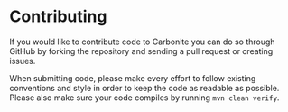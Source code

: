 Contributing
============

If you would like to contribute code to Carbonite you can do so through GitHub by
forking the repository and sending a pull request or creating issues.

When submitting code, please make every effort to follow existing conventions
and style in order to keep the code as readable as possible. Please also make
sure your code compiles by running `mvn clean verify`.
